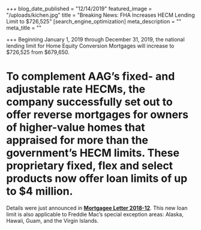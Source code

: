 +++
blog_date_published = "12/14/2019"
featured_image = "/uploads/kichen.jpg"
title = "Breaking News: FHA Increases HECM Lending Limit to $726,525"
[search_engine_optimization]
meta_description = ""
meta_title = ""

+++
Beginning January 1, 2019 through December 31, 2019, the national lending limit for Home Equity Conversion Mortgages will increase to $726,525 from $679,650.

# To complement AAG’s fixed- and adjustable rate HECMs, the company successfully set out to offer reverse mortgages for owners of higher-value homes that appraised for more than the government’s HECM limits. These proprietary fixed, flex and select products now offer loan limits of up to $4 million.

Details were just announced in [**Mortgagee Letter 2018-12**](https://www.hud.gov/sites/dfiles/OCHCO/documents/18-12hsgml.pdf). This new loan limit is also applicable to Freddie Mac’s special exception areas: Alaska, Hawaii, Guam, and the Virgin Islands.